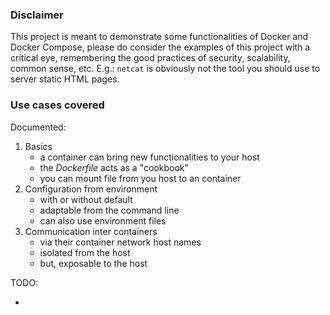 ### Disclaimer

This project is meant to demonstrate some functionalities of Docker and Docker Compose,
please do consider the examples of this project with a critical eye, remembering the good practices
of security, scalability, common sense, etc. E.g.: `netcat` is obviously not the tool you should use
to server static HTML pages.

### Use cases covered

Documented:
1. Basics
   * a container can bring new functionalities to your host
   * the _Dockerfile_ acts as a "cookbook"
   * you can mount file from you host to an container
2. Configuration from environment
   * with or without default
   * adaptable from the command line
   * can also use environment files
3. Communication inter containers
   * via their container network host names
   * isolated from the host
   * but, exposable to the host

TODO:

*